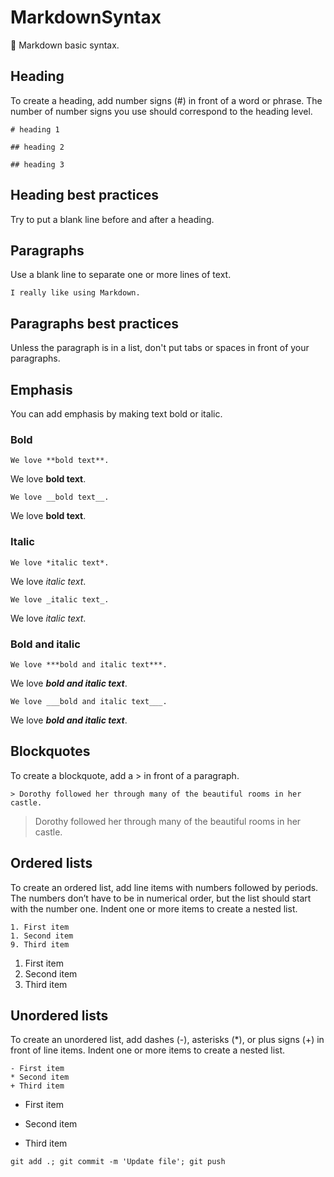 # MarkdownSyntax
💙 Markdown basic syntax.

## Heading

To create a heading, add number signs (#) in front of a word or phrase. The number of number signs you use should correspond to the heading level.

~~~~
# heading 1
~~~~

~~~~
## heading 2
~~~~

~~~~
## heading 3
~~~~

## Heading best practices

Try to put a blank line before and after a heading.

## Paragraphs

Use a blank line to separate one or more lines of text.

~~~~
I really like using Markdown.
~~~~

## Paragraphs best practices

Unless the paragraph is in a list, don't put tabs or spaces in front of your paragraphs.

## Emphasis

You can add emphasis by making text bold or italic.

### Bold

~~~~
We love **bold text**.
~~~~

We love **bold text**.

~~~
We love __bold text__.
~~~

We love __bold text__.

### Italic

~~~~
We love *italic text*.
~~~~

We love *italic text*.

~~~~
We love _italic text_.
~~~~

We love _italic text_.

### Bold and italic

~~~~
We love ***bold and italic text***.
~~~~

We love ***bold and italic text***.

~~~~
We love ___bold and italic text___.
~~~~

We love ___bold and italic text___.

## Blockquotes

To create a blockquote, add a > in front of a paragraph.

~~~~
> Dorothy followed her through many of the beautiful rooms in her castle.
~~~~

> Dorothy followed her through many of the beautiful rooms in her castle.

## Ordered lists

To create an ordered list, add line items with numbers followed by periods. The numbers don’t have to be in numerical order, but the list should start with the number one. Indent one or more items to create a nested list.

~~~~
1. First item
1. Second item
9. Third item
~~~~

1. First item
1. Second item
9. Third item

## Unordered lists

To create an unordered list, add dashes (-), asterisks (*), or plus signs (+) in front of line items. Indent one or more items to create a nested list.

~~~~
- First item
* Second item
+ Third item
~~~~

- First item
* Second item
+ Third item

~~~~
git add .; git commit -m 'Update file'; git push
~~~~
